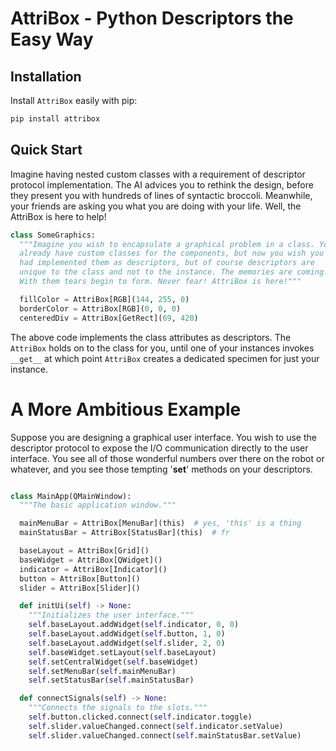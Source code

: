 # AttriBox - Python Descriptors the Easy Way

## Installation

Install `AttriBox` easily with pip:

```bash
pip install attribox
```

## Quick Start

Imagine having nested custom classes with a requirement of descriptor
protocol implementation. The AI advices you to rethink the design, before
they present you with hundreds of lines of syntactic broccoli. Meanwhile,
your friends are asking you what you are doing with your life. Well, the
AttriBox is here to help!

```python
class SomeGraphics:
  """Imagine you wish to encapsulate a graphical problem in a class. You 
  already have custom classes for the components, but now you wish you 
  had implemented them as descriptors, but of course descriptors are 
  unique to the class and not to the instance. The memories are coming. 
  With them tears begin to form. Never fear! AttriBox is here!"""

  fillColor = AttriBox[RGB](144, 255, 0)
  borderColor = AttriBox[RGB](0, 0, 0)
  centeredDiv = AttriBox[GetRect](69, 420)
```

The above code implements the class attributes as descriptors. The
`AttriBox` holds on to the class for you, until one of your instances
invokes `__get__` at which point `AttriBox` creates a dedicated specimen for
just your instance.

# A More Ambitious Example

Suppose you are designing a graphical user interface. You wish to use
the descriptor protocol to expose the I/O communication directly to the
user interface. You see all of those wonderful numbers over there on the
robot or whatever, and you see those tempting '__set__' methods on your
descriptors.

```python

class MainApp(QMainWindow):
  """The basic application window."""

  mainMenuBar = AttriBox[MenuBar](this)  # yes, 'this' is a thing
  mainStatusBar = AttriBox[StatusBar](this)  # fr

  baseLayout = AttriBox[Grid]()
  baseWidget = AttriBox[QWidget]()
  indicator = AttriBox[Indicator]()
  button = AttriBox[Button]()
  slider = AttriBox[Slider]()

  def initUi(self) -> None:
    """Initializes the user interface."""
    self.baseLayout.addWidget(self.indicator, 0, 0)
    self.baseLayout.addWidget(self.button, 1, 0)
    self.baseLayout.addWidget(self.slider, 2, 0)
    self.baseWidget.setLayout(self.baseLayout)
    self.setCentralWidget(self.baseWidget)
    self.setMenuBar(self.mainMenuBar)
    self.setStatusBar(self.mainStatusBar)

  def connectSignals(self) -> None:
    """Connects the signals to the slots."""
    self.button.clicked.connect(self.indicator.toggle)
    self.slider.valueChanged.connect(self.indicator.setValue)
    self.slider.valueChanged.connect(self.mainStatusBar.setValue)

```

